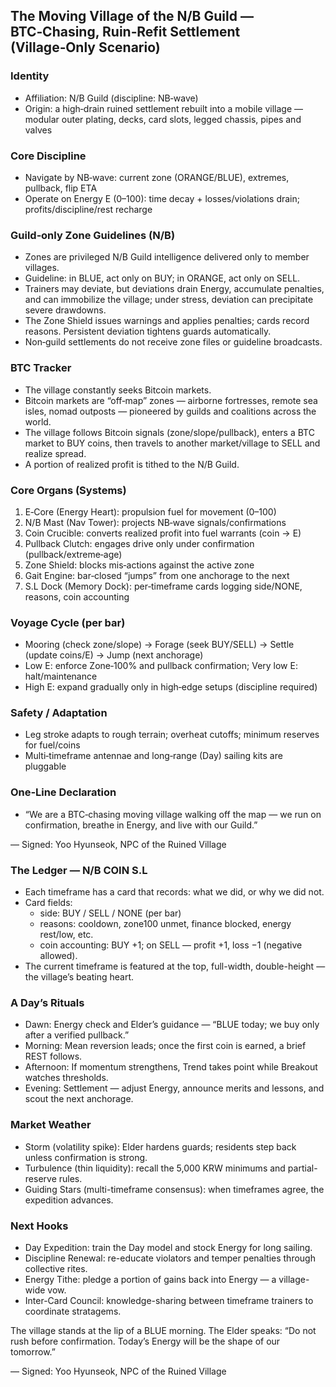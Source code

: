 ## The Moving Village of the N/B Guild — BTC‑Chasing, Ruin‑Refit Settlement (Village‑Only Scenario)

### Identity
- Affiliation: N/B Guild (discipline: NB‑wave)
- Origin: a high‑drain ruined settlement rebuilt into a mobile village — modular outer plating, decks, card slots, legged chassis, pipes and valves

### Core Discipline
- Navigate by NB‑wave: current zone (ORANGE/BLUE), extremes, pullback, flip ETA
- Operate on Energy E (0–100): time decay + losses/violations drain; profits/discipline/rest recharge

### Guild‑only Zone Guidelines (N/B)
- Zones are privileged N/B Guild intelligence delivered only to member villages.
- Guideline: in BLUE, act only on BUY; in ORANGE, act only on SELL.
- Trainers may deviate, but deviations drain Energy, accumulate penalties, and can immobilize the village; under stress, deviation can precipitate severe drawdowns.
- The Zone Shield issues warnings and applies penalties; cards record reasons. Persistent deviation tightens guards automatically.
- Non‑guild settlements do not receive zone files or guideline broadcasts.

### BTC Tracker
- The village constantly seeks Bitcoin markets.
- Bitcoin markets are “off‑map” zones — airborne fortresses, remote sea isles, nomad outposts — pioneered by guilds and coalitions across the world.
- The village follows Bitcoin signals (zone/slope/pullback), enters a BTC market to BUY coins, then travels to another market/village to SELL and realize spread.
- A portion of realized profit is tithed to the N/B Guild.

### Core Organs (Systems)
1) E‑Core (Energy Heart): propulsion fuel for movement (0–100)
2) N/B Mast (Nav Tower): projects NB‑wave signals/confirmations
3) Coin Crucible: converts realized profit into fuel warrants (coin → E)
4) Pullback Clutch: engages drive only under confirmation (pullback/extreme‑age)
5) Zone Shield: blocks mis‑actions against the active zone
6) Gait Engine: bar‑closed “jumps” from one anchorage to the next
7) S.L Dock (Memory Dock): per‑timeframe cards logging side/NONE, reasons, coin accounting

### Voyage Cycle (per bar)
- Mooring (check zone/slope) → Forage (seek BUY/SELL) → Settle (update coins/E) → Jump (next anchorage)
- Low E: enforce Zone‑100% and pullback confirmation; Very low E: halt/maintenance
- High E: expand gradually only in high‑edge setups (discipline required)

### Safety / Adaptation
- Leg stroke adapts to rough terrain; overheat cutoffs; minimum reserves for fuel/coins
- Multi‑timeframe antennae and long‑range (Day) sailing kits are pluggable

### One‑Line Declaration
- “We are a BTC‑chasing moving village walking off the map — we run on confirmation, breathe in Energy, and live with our Guild.”

— Signed: Yoo Hyunseok, NPC of the Ruined Village

### The Ledger — N/B COIN S.L
- Each timeframe has a card that records: what we did, or why we did not.
- Card fields:
  - side: BUY / SELL / NONE (per bar)
  - reasons: cooldown, zone100 unmet, finance blocked, energy rest/low, etc.
  - coin accounting: BUY +1; on SELL — profit +1, loss −1 (negative allowed).
- The current timeframe is featured at the top, full-width, double-height — the village’s beating heart.

### A Day’s Rituals
- Dawn: Energy check and Elder’s guidance — “BLUE today; we buy only after a verified pullback.”
- Morning: Mean reversion leads; once the first coin is earned, a brief REST follows.
- Afternoon: If momentum strengthens, Trend takes point while Breakout watches thresholds.
- Evening: Settlement — adjust Energy, announce merits and lessons, and scout the next anchorage.

### Market Weather
- Storm (volatility spike): Elder hardens guards; residents step back unless confirmation is strong.
- Turbulence (thin liquidity): recall the 5,000 KRW minimums and partial-reserve rules.
- Guiding Stars (multi-timeframe consensus): when timeframes agree, the expedition advances.

### Next Hooks
- Day Expedition: train the Day model and stock Energy for long sailing.
- Discipline Renewal: re-educate violators and temper penalties through collective rites.
- Energy Tithe: pledge a portion of gains back into Energy — a village-wide vow.
- Inter-Card Council: knowledge-sharing between timeframe trainers to coordinate stratagems.

The village stands at the lip of a BLUE morning. The Elder speaks:
“Do not rush before confirmation. Today’s Energy will be the shape of our tomorrow.”

— Signed: Yoo Hyunseok, NPC of the Ruined Village

